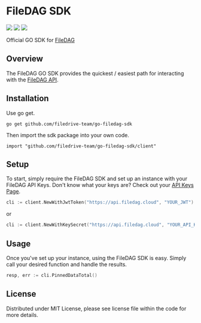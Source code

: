 # FileDAG SDK

[![](https://img.shields.io/github/go-mod/go-version/filedrive-team/go-filedag-sdk)]()
[![](https://goreportcard.com/badge/github.com/filedrive-team/go-filedag-sdk)](https://goreportcard.com/report/github.com/filedrive-team/go-filedag-sdk)
[![](https://img.shields.io/github/license/filedrive-team/go-filedag-sdk)](https://github.com/filedrive-team/go-filedag-sdk/blob/main/LICENSE)

Official GO SDK for [FileDAG](https://filedag.cloud)

## Overview

The FileDAG GO SDK provides the quickest / easiest path for interacting with the [FileDAG API](https://docs.filedag.cloud).

## Installation

Use go get.

	go get github.com/filedrive-team/go-filedag-sdk

Then import the sdk package into your own code.

	import "github.com/filedrive-team/go-filedag-sdk/client"

## Setup

To start, simply require the FileDAG SDK and set up an instance with your FileDAG API Keys. Don't know what your keys are? Check out your [API Keys Page](https://filedag.cloud/cn/dashboard/API%E7%A7%98%E9%92%A5).

```go
cli := client.NewWithJwtToken("https://api.filedag.cloud", "YOUR_JWT")
```
or

```go
cli := client.NewWithKeySecret("https://api.filedag.cloud", "YOUR_API_KEY", "YOUR_API_SECRET")
```

## Usage

Once you've set up your instance, using the FileDAG SDK is easy. Simply call your desired function and handle the results.

```go
resp, err := cli.PinnedDataTotal()
```

## License

Distributed under MIT License, please see license file within the code for more details.